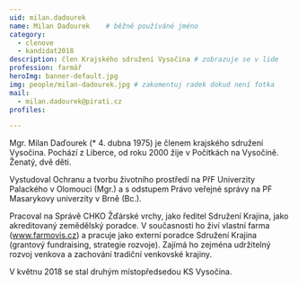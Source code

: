 ```yaml
---
uid: milan.dadourek
name: Milan Daďourek  	# běžně používáné jméno
category:
  - clenove
  - kandidat2018
description: člen Krajského sdružení Vysočina # zobrazuje se v lide
profession: farmář
heroImg: banner-default.jpg
img: people/milan-dadourek.jpg # zakomentuj radek dokud není fotka
mail:
  - milan.dadourek@pirati.cz
profiles:

---
```


Mgr. Milan Daďourek (* 4. dubna 1975) je členem krajského sdružení Vysočina. Pochází z Liberce, od roku 2000 žije v Počítkách na Vysočině. Ženatý, dvě děti.

Vystudoval Ochranu a tvorbu životního prostředí na PřF Univerzity Palackého v Olomouci (Mgr.) a s odstupem Právo veřejné správy na PF Masarykovy univerzity v Brně (Bc.).

Pracoval na Správě CHKO Žďárské vrchy, jako ředitel Sdružení Krajina, jako akreditovaný zemědělský poradce. V současnosti ho živí vlastní farma (www.farmovis.cz) a pracuje jako externí poradce Sdružení Krajina (grantový fundraising, strategie rozvoje). Zajímá ho zejména udržitelný rozvoj venkova a zachování tradiční venkovské krajiny.

V květnu 2018 se stal druhým místopředsedou KS Vysočina.
